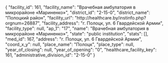 {
    "facility_id": 161,
    "facility_name": "Врачебная амбулатория в микрорайоне «Мариненко»",
    "district_id": "2-15-0",
    "district_name": "Полоцкий район",
    "facility_url": "http:\/\/healthcare.by\/instinfo.php?orgnum=26887",
    "facility_address": "г. Полоцк, ул. 6 Гвардейской Армии",
    "facility_type": null,
    "ap_1": "17",
    "name": "Врачебная амбулатория в микрорайоне «Мариненко»",
    "state": "public institution",
    "stats": [],
    "med_id": 167,
    "address": "г. Полоцк, ул. 6 Гвардейской Армии",
    "coord_x_y": null,
    "place_name": "Полоцк",
    "place_type": null,
    "year_of_closing": null,
    "year_of_opening": "0",
    "healthcare_facility_key": 161,
    "administrative_division_id": "2-15-0"
}